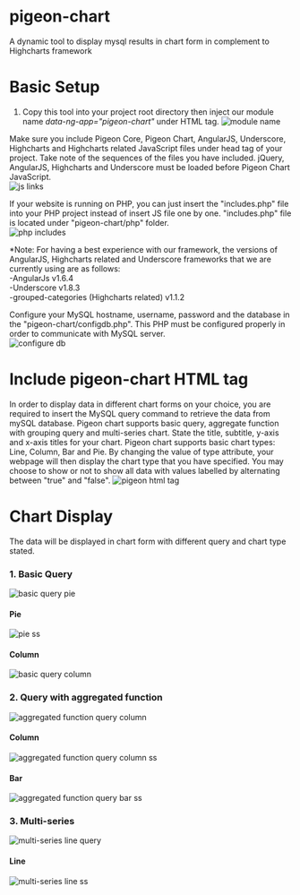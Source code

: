 # pigeon-chart
A dynamic tool to display mysql results in chart form in complement to Highcharts framework

# Basic Setup
1. Copy this tool into your project root directory then inject our module name *data-ng-app="pigeon-chart"* under HTML tag.
![module name](https://user-images.githubusercontent.com/26452088/36463226-7695f2ac-1703-11e8-8f79-b199da55aa2f.PNG)
 
Make sure you include Pigeon Core, Pigeon Chart, AngularJS, Underscore, Highcharts and Highcharts related JavaScript files under head tag of your project. Take note of the sequences of the files you have included. jQuery, AngularJS, Highcharts and Underscore must be loaded before Pigeon Chart JavaScript.
<br />
![js links](https://user-images.githubusercontent.com/26452088/36463183-26808af2-1703-11e8-86a0-f03fbebf8b03.PNG)
  
If your website is running on PHP, you can just insert the "includes.php" file into your PHP project instead of insert JS file one by one. "includes.php" file is located under "pigeon-chart/php" folder.
<br />
![php includes](https://user-images.githubusercontent.com/26452088/36463203-45f03cac-1703-11e8-891e-a4efda405f02.PNG)

*Note: For having a best experience with our framework, the versions of AngularJS, Highcharts related and Underscore frameworks that we are currently using are as follows:
<br />
-AngularJs v1.6.4
<br />
-Underscore v1.8.3
<br />
-grouped-categories (Highcharts related) v1.1.2

Configure your MySQL hostname, username, password and the database in the "pigeon-chart/configdb.php". This PHP must be configured properly in order to communicate with MySQL server.
<br />
![configure db](https://user-images.githubusercontent.com/26452088/36461630-8e54c350-16f9-11e8-8111-1c93bd458914.PNG)

# Include pigeon-chart HTML tag
In order to display data in different chart forms on your choice, you are required to insert the MySQL query command to retrieve the data from mySQL database. Pigeon chart supports basic query, aggregate function with grouping query and multi-series chart. State the title, subtitle, y-axis and x-axis titles for your chart. Pigeon chart supports basic chart types: Line, Column, Bar and Pie. By changing the value of type attribute, your webpage will then display the chart type that you have specified. You may choose to show or not to show all data with values labelled by alternating between "true" and "false".
![pigeon html tag](https://user-images.githubusercontent.com/26452088/36461979-abbd8cd6-16fb-11e8-97f8-f1abd2141898.PNG)

# Chart Display
The data will be displayed in chart form with different query and chart type stated. 
<br />
### 1. Basic Query 
![basic query pie](https://user-images.githubusercontent.com/26452088/36462456-86fa27bc-16fe-11e8-8142-dc385a0d7c69.PNG)
<br />
#### Pie
![pie ss](https://user-images.githubusercontent.com/26452088/36462406-206abd18-16fe-11e8-93f4-e70a790fe4ea.PNG)
<br />

#### Column
![basic query column](https://user-images.githubusercontent.com/26452088/36462479-ae00ab4c-16fe-11e8-9afb-ca034c0c37be.PNG)
<br />

### 2. Query with aggregated function
![aggregated function query column](https://user-images.githubusercontent.com/26452088/36462412-32a0d08a-16fe-11e8-960c-1a26d99917a3.PNG)
<br />
#### Column
![aggregated function query column ss](https://user-images.githubusercontent.com/26452088/36462526-f88b9ca8-16fe-11e8-9579-d01ce7596691.PNG)
<br />

#### Bar
![aggregated function query bar ss](https://user-images.githubusercontent.com/26452088/36462544-16685ce8-16ff-11e8-829b-bc3693d7aa7d.PNG)
<br />

### 3. Multi-series
![multi-series line query](https://user-images.githubusercontent.com/26452088/36462604-57111e6a-16ff-11e8-8f6c-d770a3d3f595.PNG)
<br />

#### Line
![multi-series line ss](https://user-images.githubusercontent.com/26452088/36462626-7e924fe0-16ff-11e8-86cb-9661dcbc6739.PNG)

